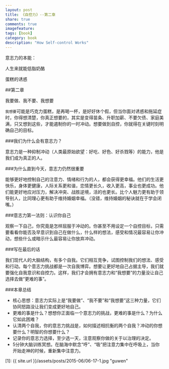 ```yaml
---
layout: post
title: 《自控力》--第二章
share: true
comments: true
imagefeature:
tags: [book]
category: book
description: "How Self-control Works"
---
```


意志力的本能：

人生来就能低脂奶酪

蛋糕的诱惑

<!--more-->

##第二章

我要做、我不要、我想要

`我想要`可能是巧克力蛋糕，是再喝一杯，是好好休个假，但当你面对诱惑和拖延症时，你得想清楚，你真正想要的，其实是变得苗条、升职加薪、不要欠债、家庭美满，只又想到这些，才能遏制你的一时冲动。想要做到自控，你就得在关键时刻明确自己的目标。

###我们为什么会有意志力？

意志力是一种抑制冲动（人类最原始欲望：好吃、好色、好杀戮等）的能力，他是我们成为真正的人。

###为什么直到今天，意志力仍然很重要

能够更好地控制自己的注意力、情绪和行为的人，都会获得更幸福。他们的生活更快乐，身体更健康，人际关系更和谐，恋情更长久，收入更高，事业也更成功。他们能更好地应对压力，解决冲突、战胜逆境，活的也更长。比个人魅力更有助于领导别人，比同理心更有助于维持婚姻幸福。（没错，维持婚姻的秘诀就在于学会闭嘴。）

###意志力第一法则：认识你自己

观察一下自己，你究竟是怎样屈服于冲动的。你甚至不用设定一个自控目标，只需要看看你能否及早意识到自己在做什么，什么样的想法，感受和情况最容易让你冲动，想些什么或暗示什么最容易让你放弃冲动。

###写在最后的话

我们现代人的大脑结构，有多个自我。它们相互竞争，试图控制我们的想法、感受和行动。每个意志力挑战都是一次自我博弈。想要让更好地自己占据主导，我们就要强化自我意识和自控力。这样，我们才会拥有意志力和“我想要”的力量没让自己选择去做“更难的事”。

###本章总结
* 核心思想：意志力实际上是“我要做”、“我不要”和“我想要”这三种力量，它们协同怒路没让我们变成更好地自己。
* 更难的事是什么？想想你正面临一个意志力的挑战，更难的事是什么？为什么它如此困难？
* 认清两个自我，你的意志力挑战是，如何描述相抗衡的两个自我？冲动的你想要什么？明智的你想要什么？
* 记录你的意志力选择，至少选一天，注意观察你做的关于以治理的决定。
* 5分钟大脑训练冥想。在脑海中默念“呼”、“吸”把注意力集中在呼吸上，当你开始走神的时候，重新集中注意力。




[1]: {{ site.url }}/assets/posts/2015-06/06-17-1.jpg "guwen"





